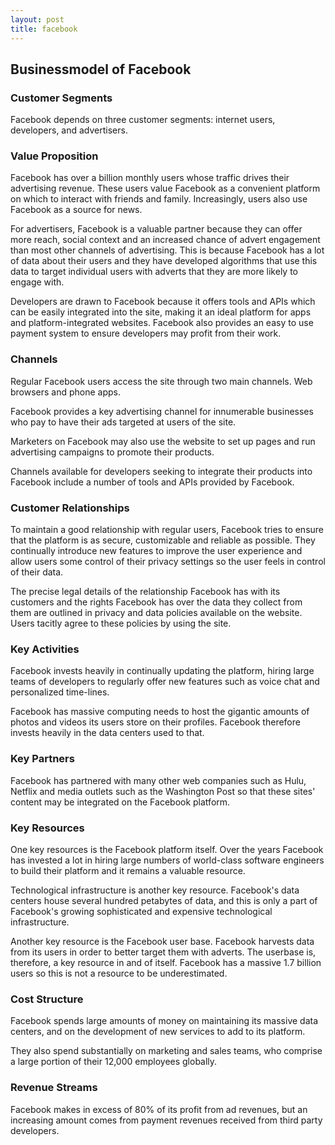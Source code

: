 ```yaml
---
layout: post
title: facebook
---
```


Businessmodel of Facebook
--------------------------

### Customer Segments

Facebook depends on three customer segments: internet users, developers, and advertisers.

### Value Proposition

Facebook has over a billion monthly users whose traffic drives their advertising revenue. These users value Facebook as a convenient platform on which to interact with friends and family. Increasingly, users also use Facebook as a source for news.

For advertisers, Facebook is a valuable partner because they can offer more reach, social context and an increased chance of advert engagement than most other channels of advertising. This is because Facebook has a lot of data about their users and they have developed algorithms that use this data to target individual users with adverts that they are more likely to engage with.

Developers are drawn to Facebook because it offers tools and APIs which can be easily integrated into the site, making it an ideal platform for apps and platform-integrated websites. Facebook also provides an easy to use payment system to ensure developers may profit from their work.

### Channels

Regular Facebook users access the site through two main channels. Web browsers and phone apps.

Facebook provides a key advertising channel for innumerable businesses who pay to have their ads targeted at users of the site.

Marketers on Facebook may also use the website to set up pages and run advertising campaigns to promote their products.

Channels available for developers seeking to integrate their products into Facebook include a number of tools and APIs provided by Facebook.

### Customer Relationships

To maintain a good relationship with regular users, Facebook tries to ensure that the platform is as secure, customizable and reliable as possible. They continually introduce new features to improve the user experience and allow users some control of their privacy settings so the user feels in control of their data.

The precise legal details of the relationship Facebook has with its customers and the rights Facebook has over the data they collect from them are outlined in privacy and data policies available on the website. Users tacitly agree to these policies by using the site.

### Key Activities

Facebook invests heavily in continually updating the platform, hiring large teams of developers to regularly offer new features such as voice chat and personalized time-lines.

Facebook has massive computing needs to host the gigantic amounts of photos and videos its users store on their profiles. Facebook therefore invests heavily in the data centers used to that.

### Key Partners

Facebook has partnered with many other web companies such as Hulu, Netflix and media outlets such as the Washington Post so that these sites' content may be integrated on the Facebook platform.

### Key Resources

One key resources is the Facebook platform itself. Over the years Facebook has invested a lot in hiring large numbers of world-class software engineers to build their platform and it remains a valuable resource.

Technological infrastructure is another key resource. Facebook's data centers house several hundred petabytes of data, and this is only a part of Facebook's growing sophisticated and expensive technological infrastructure.

Another key resource is the Facebook user base. Facebook harvests data from its users in order to better target them with adverts. The userbase is, therefore, a key resource in and of itself. Facebook has a massive 1.7 billion users so this is not a resource to be underestimated.

### Cost Structure

Facebook spends large amounts of money on maintaining its massive data centers, and on the development of new services to add to its platform.

They also spend substantially on marketing and sales teams, who comprise a large portion of their 12,000 employees globally.

### Revenue Streams

Facebook makes in excess of 80% of its profit from ad revenues, but an increasing amount comes from payment revenues received from third party developers.
